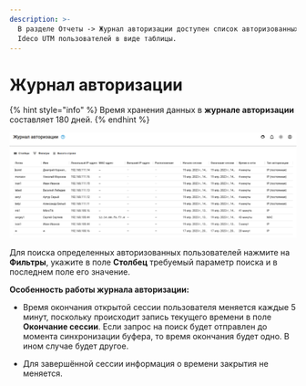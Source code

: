 ```yaml
---
description: >-
  В разделе Отчеты -> Журнал авторизации доступен список авторизованных на
  Ideco UTM пользователей в виде таблицы.
---
```


# Журнал авторизации

{% hint style="info" %}
Время хранения данных в **журнале авторизации** составляет 180 дней.
{% endhint %}

![](../../.gitbook/assets/authorization-log.png)

Для поиска определенных авторизованных пользователей нажмите на **Фильтры**, укажите в поле **Столбец** требуемый параметр поиска и в последнем поле его значение.

**Особенность работы журнала авторизации:**

* Время окончания открытой сессии пользователя меняется каждые 5 минут, поскольку происходит запись текущего времени в поле **Окончание сессии**. Если запрос на поиск будет отправлен до момента синхронизации буфера, то время окончания будет одно. В ином случае будет другое.

* Для завершённой сессии информация о времени закрытия не меняется.
